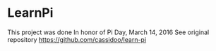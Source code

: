 LearnPi
====================

This project was done In honor of Pi Day, March 14, 2016
See original repository 
https://github.com/cassidoo/learn-pi